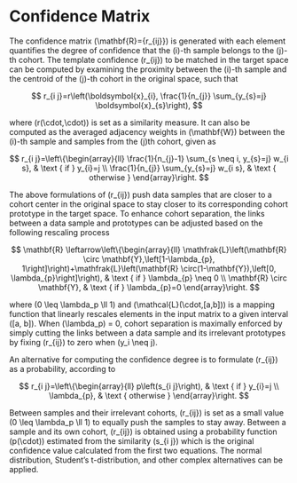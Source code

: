 # Confidence Matrix

The confidence matrix \(\mathbf{R}=\{r_{ij}\}\) is generated with each element quantifies the degree of confidence that the \(i\)-th sample belongs to the \(j\)-th cohort. The template confidence \(r_{ij}\) to be matched in the target space can be computed by examining the proximity between the \(i\)-th sample and the centroid of the \(j\)-th cohort in the original space, such that

$$
r_{i j}=r\left(\boldsymbol{x}_{i}, \frac{1}{n_{j}} \sum_{y_{s}=j} \boldsymbol{x}_{s}\right),
$$

where \(r(\cdot,\cdot)\) is set as a similarity measure. It can also be computed as the averaged adjacency weights in \(\mathbf{W}\) between the \(i\)-th sample and samples from the \(j\)th cohort, given as

$$
r_{i j}=\left\{\begin{array}{ll}
\frac{1}{n_{j}-1} \sum_{s \neq i, y_{s}=j} w_{i s}, & \text { if } y_{i}=j \\
\frac{1}{n_{j}} \sum_{y_{s}=j} w_{i s}, & \text { otherwise }
\end{array}\right.
$$

The above formulations of \(r_{ij}\) push data samples that are closer to a cohort center in the original space to stay closer to its corresponding cohort prototype in the target space. To enhance cohort separation, the links between a data sample and prototypes can be adjusted based on the following rescaling process

$$
\mathbf{R} \leftarrow\left\{\begin{array}{ll}
\mathfrak{L}\left(\mathbf{R} \circ \mathbf{Y},\left[1-\lambda_{p}, 1\right]\right)+\mathfrak{L}\left(\mathbf{R} \circ(1-\mathbf{Y}),\left[0, \lambda_{p}\right]\right), & \text { if } \lambda_{p} \neq 0 \\
\mathbf{R} \circ \mathbf{Y}, & \text { if } \lambda_{p}=0
\end{array}\right.
$$

where \(0 \leq \lambda_p \ll 1\) and \(\mathcal{L}(\cdot,[a,b])\) is a mapping function that linearly rescales elements in the input matrix to a given interval \([a, b]\). When \(\lambda_p\) = 0, cohort separation is maximally enforced by simply cutting the links between a data sample and its irrelevant prototypes by fixing \(r_{ij}\) to zero when \(y_i \neq j\).

An alternative for computing the confidence degree is to formulate \(r_{ij}\) as a probability, according to

$$
r_{i j}=\left\{\begin{array}{ll}
p\left(s_{i j}\right), & \text { if } y_{i}=j \\
\lambda_{p}, & \text { otherwise }
\end{array}\right.
$$

Between samples and their irrelevant cohorts, \(r_{ij}\) is set as a small value \(0 \leq \lambda_p \ll 1\) to equally push the samples to stay away. Between a sample and its own cohort, \(r_{ij}\) is obtained using a probability function \(p(\cdot)\) estimated from the similarity \(s_{i j}\) which is the original confidence value calculated from the first two equations. The normal distribution, Student’s t-distribution, and other complex alternatives can be applied. 




